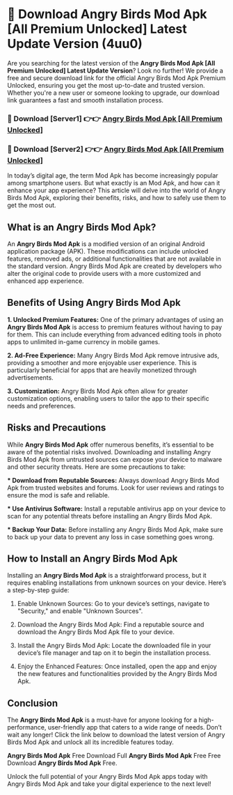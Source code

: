 # 🤖 Download Angry Birds Mod Apk [All Premium Unlocked] Latest Update Version (4uu0)

Are you searching for the latest version of the <strong>Angry Birds Mod Apk [All Premium Unlocked] Latest Update Version</strong>? Look no further! We provide a free and secure download link for the official Angry Birds Mod Apk Premium Unlocked, ensuring you get the most up-to-date and trusted version. Whether you're a new user or someone looking to upgrade, our download link guarantees a fast and smooth installation process.


<h3>📌 Download [Server1] 👉👉 <a href="https://hapymods.com?title=Angry+Birds+Mod+Apk&ref=3B1">Angry Birds Mod Apk [All Premium Unlocked]</a></h3>

<h3>📌 Download [Server2] 👉👉 <a href="https://hapymods.com?title=Angry+Birds+Mod+Apk&ref=3B1">Angry Birds Mod Apk [All Premium Unlocked]</a></h3>


In today’s digital age, the term Mod Apk has become increasingly popular among smartphone users. But what exactly is an Mod Apk, and how can it enhance your app experience? This article will delve into the world of Angry Birds Mod Apk, exploring their benefits, risks, and how to safely use them to get the most out.


<h2>What is an Angry Birds Mod Apk?</h2>

An <strong>Angry Birds Mod Apk</strong> is a modified version of an original Android application package (APK). These modifications can include unlocked features, removed ads, or additional functionalities that are not available in the standard version. Angry Birds Mod Apk are created by developers who alter the original code to provide users with a more customized and enhanced app experience.


<h2>Benefits of Using Angry Birds Mod Apk</h2>

<strong> 1. Unlocked Premium Features:</strong> One of the primary advantages of using an <strong>Angry Birds Mod Apk</strong> is access to premium features without having to pay for them. This can include everything from advanced editing tools in photo apps to unlimited in-game currency in mobile games.

<strong> 2. Ad-Free Experience:</strong> Many Angry Birds Mod Apk remove intrusive ads, providing a smoother and more enjoyable user experience. This is particularly beneficial for apps that are heavily monetized through advertisements.

<strong> 3. Customization:</strong> Angry Birds Mod Apk often allow for greater customization options, enabling users to tailor the app to their specific needs and preferences.


<h2>Risks and Precautions</h2>

While <strong>Angry Birds Mod Apk</strong> offer numerous benefits, it’s essential to be aware of the potential risks involved. Downloading and installing Angry Birds Mod Apk from untrusted sources can expose your device to malware and other security threats. Here are some precautions to take:

<strong> * Download from Reputable Sources:</strong> Always download Angry Birds Mod Apk from trusted websites and forums. Look for user reviews and ratings to ensure the mod is safe and reliable.

<strong> * Use Antivirus Software:</strong> Install a reputable antivirus app on your device to scan for any potential threats before installing an Angry Birds Mod Apk.

<strong> * Backup Your Data:</strong> Before installing any Angry Birds Mod Apk, make sure to back up your data to prevent any loss in case something goes wrong.


<h2>How to Install an Angry Birds Mod Apk</h2>

Installing an <strong>Angry Birds Mod Apk</strong> is a straightforward process, but it requires enabling installations from unknown sources on your device. Here’s a step-by-step guide:

 1. Enable Unknown Sources: Go to your device’s settings, navigate to "Security," and enable "Unknown Sources".

 2. Download the Angry Birds Mod Apk: Find a reputable source and download the Angry Birds Mod Apk file to your device.

 3. Install the Angry Birds Mod Apk: Locate the downloaded file in your device’s file manager and tap on it to begin the installation process.

 4. Enjoy the Enhanced Features: Once installed, open the app and enjoy the new features and functionalities provided by the Angry Birds Mod Apk.


<h2><strong>Conclusion</strong></h2>

The <strong>Angry Birds Mod Apk</strong> is a must-have for anyone looking for a high-performance, user-friendly app that caters to a wide range of needs. Don’t wait any longer! Click the link below to download the latest version of Angry Birds Mod Apk and unlock all its incredible features today.

<strong>Angry Birds Mod Apk</strong> Free Download Full <strong>Angry Birds Mod Apk</strong> Free Free Download <strong>Angry Birds Mod Apk</strong> Free.

Unlock the full potential of your Angry Birds Mod Apk apps today with Angry Birds Mod Apk and take your digital experience to the next level!